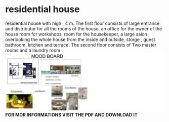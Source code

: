 # residential house
 residential house with high , 4 m. The first floor consists of  large entrance and  distributor for all the rooms of the house, an office for the owner of the house  room for workshops,  room for the housekeeper, a large salon overlooking the whole house from the inside and outside,  storge ,  guest bathroom,  kitchen and  terrace. The second floor consists of Two master  rooms and a laundry room
![MOOD DOARD](https://github.com/rawand719/residential-house/blob/main/mood%20board%20residential%20house.png) **FOR MOR INFORMATIONS VISIT THE PDF AND DOWNLOAD IT**
